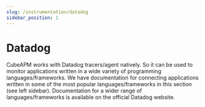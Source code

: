 ```yaml
---
slug: /instrumentation/datadog
sidebar_position: 1
---
```


# Datadog

CubeAPM works with Datadog tracers/agent natively. So it can be used to monitor applications written in a wide variety of programming languages/frameworks. We have documentation for connecting applications written in some of the most popular languages/frameworks in this section (see left sidebar). Documentation for a wider range of languages/frameworks is available on the official Datadog website.
